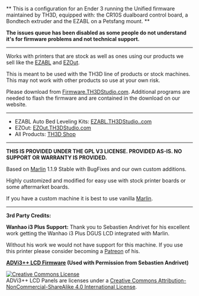 ** This is a configuration for an Ender 3 running the Unified firmware maintained by TH3D, equipped with: the CR10S dualboard control board, a Bondtech extruder and the EZABL on a Petsfang mount. **

**The issues queue has been disabled as some people do not understand it's for firmware problems and not technical support.**

----------

Works with printers that are stock as well as ones using our products we sell like the [EZABL](https://www.th3dstudio.com/ezabl-kit/) and [EZOut](https://www.th3dstudio.com/product/ezout-cr-10-filament-sensor-kit/).

This is meant to be used with the TH3D line of products or stock machines. This may not work with other products so use at your own risk.

Please download from [Firmware.TH3DStudio.com](http://firmware.th3dstudio.com). Additional programs are needed to flash the firmware and are contained in the download on our website.

----------

- EZABL Auto Bed Leveling Kits: [EZABL.TH3DStudio..com](http://ezabl.th3dstudio.com)
- EZOut: [EZOut.TH3DStudio.com](http://EZOut.TH3DStudio.com)
- All Products: [TH3D Shop](https://www.th3dstudio.com/shop/)

----------

**THIS IS PROVIDED UNDER THE GPL V3 LICENSE.
PROVIDED AS-IS. NO SUPPORT OR WARRANTY IS PROVIDED.**

Based on [Marlin](http://marlinfw.org) 1.1.9 Stable with BugFixes and our own custom additions. 

Highly customized and modified for easy use with stock printer boards or some aftermarket boards.

If you have a custom machine it is best to use vanilla [Marlin](http://marlinfw.org).

----------

**3rd Party Credits:**

**Wanhao i3 Plus Support:** 
Thank you to Sebastien Andrivet for his excellent work getting the Wanhao i3 Plus DGUS LCD integrated with Marlin. 

Without his work we would not have support for this machine. If you use this printer please consider becoming a [Patreon](https://www.patreon.com/bePatron?u=6504486) of his.

**[ADVi3++ LCD Firmware](https://github.com/andrivet/ADVi3pp/tree/advi3%2B%2B/LCD-Panel) (Used with Permission from Sebastien Andrivet)**

<a rel="license" href="https://creativecommons.org/licenses/by-nc-sa/4.0/">
<img alt="Creative Commons License" style="border-width:0" src="https://i.creativecommons.org/l/by-nc-sa/4.0/88x31.png" /></a><br />ADVi3++ LCD Panels are licenses under a <a rel="license" href="http://creativecommons.org/licenses/by-nc-sa/4.0/">Creative Commons Attribution-NonCommercial-ShareAlike 4.0 International License</a>.
